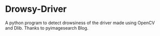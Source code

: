 # Drowsy-Driver
A python program to detect drowsiness of the driver made using OpenCV and Dlib.
Thanks to pyimagesearch Blog.
